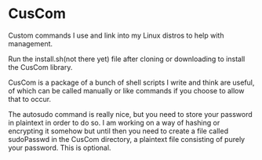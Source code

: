 # CusCom
Custom commands I use and link into my Linux distros to help with management.

Run the install.sh(not there yet) file after cloning or downloading to install the CusCom library.

CusCom is a package of a bunch of shell scripts I write and think are useful, of which can be called
manually or like commands if you choose to allow that to occur.

The autosudo command is really nice, but you need to store your password in plaintext in order to do so.
I am working on a way of hashing or encrypting it somehow but until then you need to create a file called
sudoPasswd in the CusCom directory, a plaintext file consisting of purely your password. This is optional.

